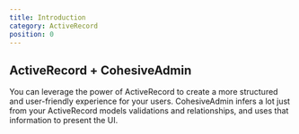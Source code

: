 ```yaml
---
title: Introduction
category: ActiveRecord
position: 0
---
```

## ActiveRecord + CohesiveAdmin

You can leverage the power of ActiveRecord to create a more structured and user-friendly experience for your users. CohesiveAdmin infers a lot just from your ActiveRecord models validations and relationships, and uses that information to present the UI.
